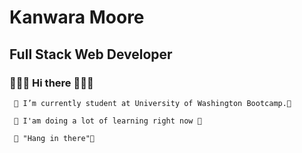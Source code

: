 # **Kanwara Moore** 
## **Full Stack Web Developer**
### 🏡🏡🏡 Hi there 🏡🏡🏡
```
 🚀 I’m currently student at University of Washington Bootcamp.🚀
```
```
 🚀 I'am doing a lot of learning right now 🚀
```
```
 🚀 "Hang in there"🚀
```








